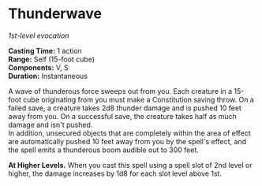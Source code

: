 # Thunderwave 
_1st-level evocation_ 

**Casting Time:** 1 action    
**Range:** Self (15-foot cube)    
**Components:** V, S    
**Duration:** Instantaneous 

A wave of thunderous force sweeps out from you. Each creature in a 15-foot cube originating from you must make a Constitution saving throw. On a failed save, a creature takes 2d8 thunder damage and is pushed 10 feet away from you. On a successful save, the creature takes half as much damage and isn't pushed.    
In addition, unsecured objects that are completely within the area of effect are automatically pushed 10 feet away from you by the spell's effect, and the spell emits a thunderous boom audible out to 300 feet. 

**At Higher Levels.** When you cast this spell using a spell slot of 2nd level or higher, the damage increases by 1d8 for each slot level above 1st. 
